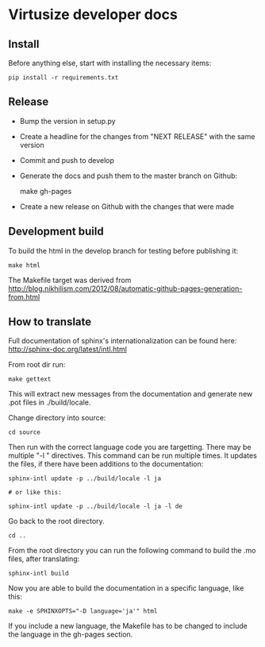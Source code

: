Virtusize developer docs
========================

## Install

Before anything else, start with installing the necessary items:

    pip install -r requirements.txt


## Release

- Bump the version in setup.py
- Create a headline for the changes from "NEXT RELEASE" with the same version
- Commit and push to develop
- Generate the docs and push them to the master branch on Github:

    make gh-pages

- Create a new release on Github with the changes that were made


## Development build

To build the html in the develop branch for testing before publishing it:

    make html


The Makefile target was derived from http://blog.nikhilism.com/2012/08/automatic-github-pages-generation-from.html


## How to translate

Full documentation of sphinx's internationalization can be found here: http://sphinx-doc.org/latest/intl.html

From root dir run:

    make gettext

This will extract new messages from the documentation and generate new .pot files in ./build/locale.

Change directory into source:

    cd source

Then run with the correct language code you are targetting. There may be
multiple "-l <lang-code>" directives. This command can be run multiple times.
It updates the files, if there have been additions to the documentation:

    sphinx-intl update -p ../build/locale -l ja

    # or like this: 

    sphinx-intl update -p ../build/locale -l ja -l de


Go back to the root directory.

    cd ..

From the root directory you can run the following command to build the .mo
files, after translating:

    sphinx-intl build

Now you are able to build the documentation in a specific language, like this:

    make -e SPHINXOPTS="-D language='ja'" html

If you include a new language, the Makefile has to be changed to include the
language in the gh-pages section.

